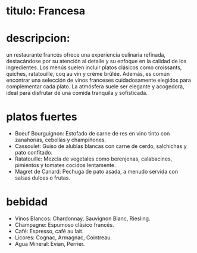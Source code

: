 # titulo: Francesa

# descripcion: 
un restaurante francés ofrece una experiencia culinaria refinada, destacándose por su atención al detalle y su enfoque en la calidad de los ingredientes. Los menús suelen incluir platos clásicos como croissants, quiches, ratatouille, coq au vin y crème brûlée. Además, es común encontrar una selección de vinos franceses cuidadosamente elegidos para complementar cada plato. La atmósfera suele ser elegante y acogedora, ideal para disfrutar de una comida tranquila y sofisticada.

# platos fuertes

- Boeuf Bourguignon: Estofado de carne de res en vino tinto con zanahorias, cebollas y champiñones.
- Cassoulet: Guiso de alubias blancas con carne de cerdo, salchichas y pato confitado.
- Ratatouille: Mezcla de vegetales como berenjenas, calabacines, pimientos y tomates cocidos lentamente.
- Magret de Canard: Pechuga de pato asada, a menudo servida con salsas dulces o frutas.

# bebidad

- Vinos Blancos: Chardonnay, Sauvignon Blanc, Riesling.
- Champagne: Espumoso clásico francés.
- Café: Espresso, café au lait.
- Licores: Cognac, Armagnac, Cointreau.
- Agua Mineral: Evian, Perrier.
